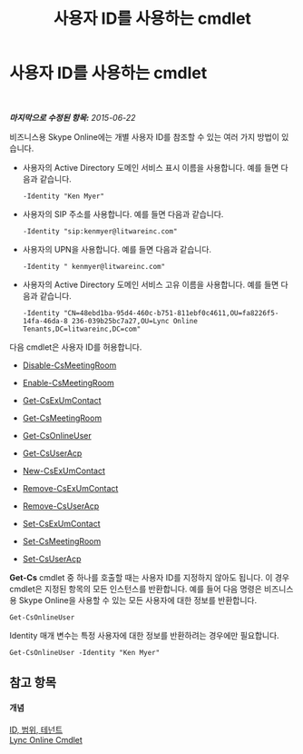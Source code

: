 ﻿---
title: 사용자 ID를 사용하는 cmdlet
TOCTitle: 사용자 ID를 사용하는 cmdlet
ms:assetid: be87409f-6372-4c70-91ac-6ef13dfbe65a
ms:mtpsurl: https://technet.microsoft.com/ko-kr/library/Dn362842(v=OCS.15)
ms:contentKeyID: 56270295
ms.date: 08/10/2015
mtps_version: v=OCS.15
ms.translationtype: HT
---

# 사용자 ID를 사용하는 cmdlet

 

_**마지막으로 수정된 항목:** 2015-06-22_

비즈니스용 Skype Online에는 개별 사용자 ID를 참조할 수 있는 여러 가지 방법이 있습니다.

  - 사용자의 Active Directory 도메인 서비스 표시 이름을 사용합니다. 예를 들면 다음과 같습니다.
    
        -Identity "Ken Myer"

  - 사용자의 SIP 주소를 사용합니다. 예를 들면 다음과 같습니다.
    
        -Identity "sip:kenmyer@litwareinc.com"

  - 사용자의 UPN을 사용합니다. 예를 들면 다음과 같습니다.
    
        -Identity " kenmyer@litwareinc.com"

  - 사용자의 Active Directory 도메인 서비스 고유 이름을 사용합니다. 예를 들면 다음과 같습니다.
    
        -Identity "CN=48ebd1ba-95d4-460c-b751-811ebf0c4611,OU=fa8226f5-14fa-46da-8 236-039b25bc7a27,OU=Lync Online Tenants,DC=litwareinc,DC=com"

다음 cmdlet은 사용자 ID를 허용합니다.

  - [Disable-CsMeetingRoom](https://docs.microsoft.com/en-us/powershell/module/skype/Disable-CsMeetingRoom)

  - [Enable-CsMeetingRoom](enable-csmeetingroom.md)

  - [Get-CsExUmContact](https://docs.microsoft.com/en-us/powershell/module/skype/Get-CsExUmContact)

  - [Get-CsMeetingRoom](get-csmeetingroom.md)

  - [Get-CsOnlineUser](get-csonlineuser.md)

  - [Get-CsUserAcp](get-csuseracp.md)

  - [New-CsExUmContact](new-csexumcontact.md)

  - [Remove-CsExUmContact](remove-csexumcontact.md)

  - [Remove-CsUserAcp](remove-csuseracp.md)

  - [Set-CsExUmContact](set-csexumcontact.md)

  - [Set-CsMeetingRoom](set-csmeetingroom.md)

  - [Set-CsUserAcp](https://docs.microsoft.com/en-us/powershell/module/skype/Set-CsUserAcp)

**Get-Cs** cmdlet 중 하나를 호출할 때는 사용자 ID를 지정하지 않아도 됩니다. 이 경우 cmdlet은 지정된 항목의 모든 인스턴스를 반환합니다. 예를 들어 다음 명령은 비즈니스용 Skype Online을 사용할 수 있는 모든 사용자에 대한 정보를 반환합니다.

    Get-CsOnlineUser

Identity 매개 변수는 특정 사용자에 대한 정보를 반환하려는 경우에만 필요합니다.

    Get-CsOnlineUser -Identity "Ken Myer"

## 참고 항목

#### 개념

[ID, 범위, 테넌트](identities-scopes-and-tenants-in-skype-for-business-online.md)  
[Lync Online Cmdlet](the-skype-for-business-online-cmdlets.md)


